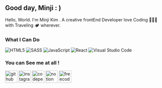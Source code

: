  ## Good day,  Minji️ : )
 

Hello, World. I'm Minji Kim . A creative frontEnd Developer love Coding 👩🏻‍💻 with Traveling 🏕  wherever.
### What I Can Do

<img alt="HTML5" src="https://img.shields.io/badge/html5%20-%23E34F26.svg?&style=for-the-badge&logo=html5&logoColor=white"/>  <img alt="SASS" src="https://img.shields.io/badge/SASS%20-hotpink.svg?&style=for-the-badge&logo=SASS&logoColor=white"/>  <img alt="JavaScript" src="https://img.shields.io/badge/javascript%20-%23323330.svg?&style=for-the-badge&logo=javascript&logoColor=%23F7DF1E"/> <img alt="React" src="https://img.shields.io/badge/react%20-%2320232a.svg?&style=for-the-badge&logo=react&logoColor=%2361DAFB"/>  <img alt="Visual Studio Code" src="https://img.shields.io/badge/Visual%20Studio%20Code-0078d7.svg?&style=for-the-badge&logo=visual-studio-code&logoColor=white"/>

### You can See me at all !

[<img src='https://cdn.jsdelivr.net/npm/simple-icons@3.0.1/icons/github.svg' alt='github' height='40'>](https://github.com/mandy0529)  [<img src='https://cdn.jsdelivr.net/npm/simple-icons@3.0.1/icons/instagram.svg' alt='instagram' height='40'>](https://www.instagram.com/mi_nzi/)  [<img src='https://cdn.jsdelivr.net/npm/simple-icons@3.0.1/icons/codepen.svg' alt='codepen' height='40'>](https://codepen.io/mandy0529)  [<img src='https://cdn.jsdelivr.net/npm/simple-icons@3.0.1/icons/notion.svg' alt='notion' height='40'>](https://splashy-chicken-6f1.notion.site/aa63baf113f24e46a2cefa4f297a9590)  [<img src='https://cdn.jsdelivr.net/npm/simple-icons@3.0.1/icons/freecodecamp.svg' alt='freecodecamp' height='40'>](https://www.freecodecamp.org/mi_nzi)  



